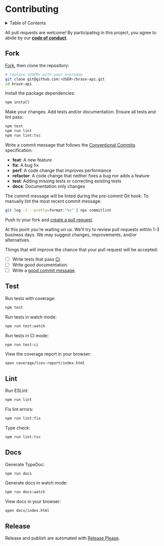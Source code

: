# Contributing

<details>
<summary>Table of Contents</summary>

- [Fork](#fork)
- [Test](#test)
- [Lint](#lint)
- [Docs](#docs)
- [Release](#release)

</details>

All pull requests are welcome! By participating in this project, you
agree to abide by our **[code of conduct]**.

[code of conduct]: https://github.com/remarkablemark/.github/blob/master/CODE_OF_CONDUCT.md

## Fork

[Fork], then clone the repository:

[fork]: https://github.com/remarkablemark/braze-api/fork

```sh
# replace <USER> with your username
git clone git@github.com:<USER>/braze-api.git
cd braze-api
```

Install the package dependencies:

```sh
npm install
```

Make your changes. Add tests and/or documentation. Ensure all tests and lint pass:

```sh
npm test
npm run lint
npm run lint:tsc
```

Write a commit message that follows the [Conventional Commits][commit] specification:

- **feat**: A new feature
- **fix**: A bug fix
- **perf**: A code change that improves performance
- **refactor**: A code change that neither fixes a bug nor adds a feature
- **test**: Adding missing tests or correcting existing tests
- **docs**: Documentation only changes

The commit message will be linted during the pre-commit Git hook.
To manually lint the most recent commit message:

```sh
git log -1 --pretty=format:"%s" | npx commitlint
```

Push to your fork and [create a pull request][pr].

[pr]: https://github.com/remarkablemark/braze-api/compare/

At this point you're waiting on us. We'll try to review pull requests within
1-3 business days. We may suggest changes, improvements, and/or alternatives.

Things that will improve the chance that your pull request will be accepted:

- [ ] Write tests that pass [CI].
- [ ] Write good documentation.
- [ ] Write a [good commit message][commit].

[ci]: https://github.com/remarkablemark/braze-api/actions/workflows/build.yml
[commit]: https://github.com/angular/angular/blob/main/CONTRIBUTING.md#commit

## Test

Run tests with coverage:

```sh
npm test
```

Run tests in watch mode:

```sh
npm run test:watch
```

Run tests in CI mode:

```sh
npm run test:ci
```

View the coverage report in your browser:

```sh
open coverage/lcov-report/index.html
```

## Lint

Run ESLint:

```sh
npm run lint
```

Fix lint errors:

```sh
npm run lint:fix
```

Type check:

```sh
npm run lint:tsc
```

## Docs

Generate TypeDoc:

```sh
npm run docs
```

Generate docs in watch mode:

```sh
npm run docs:watch
```

View docs in your browser:

```sh
open docs/index.html
```

## Release

Release and publish are automated with [Release Please].

[release please]: https://github.com/googleapis/release-please
